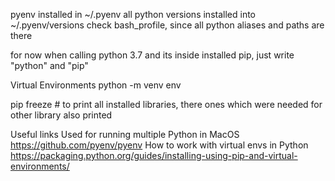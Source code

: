 pyenv installed in ~/.pyenv
all python versions installed into ~/.pyenv/versions
check bash_profile, since all python aliases and paths are there

for now when calling python 3.7 and its inside installed pip, just write "python" and "pip"

Virtual Environments
python -m venv env

pip freeze # to print all installed libraries, there ones which were needed for other library also printed


Useful links
Used for running multiple Python in MacOS https://github.com/pyenv/pyenv
How to work with virtual envs in Python https://packaging.python.org/guides/installing-using-pip-and-virtual-environments/

